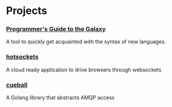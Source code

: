 # Projects

### [Programmer's Guide to the Galaxy](http://programmersguidetothegalaxy.com)

A tool to quickly get acquainted with the syntax of new languages.

### [hotsockets](http://hotsockets.org)

A cloud ready application to drive browsers through websockets

### [cueball](https://github.com/stuartaroth/cueball)

A Golang library that abstracts AMQP access

